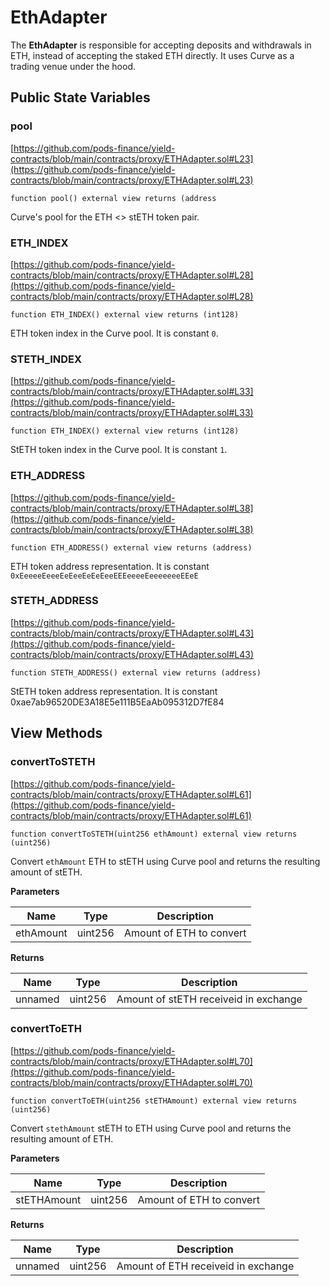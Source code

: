 # EthAdapter

The **EthAdapter** is responsible for accepting deposits and withdrawals in ETH, instead of accepting the staked ETH directly. It uses Curve as a trading venue under the hood.

## Public State Variables

### pool

[https://github.com/pods-finance/yield-contracts/blob/main/contracts/proxy/ETHAdapter.sol#L23](https://github.com/pods-finance/yield-contracts/blob/main/contracts/proxy/ETHAdapter.sol#L23)

```solidity
function pool() external view returns (address
```

Curve's pool for the ETH <> stETH token pair.

### ETH\_INDEX

[https://github.com/pods-finance/yield-contracts/blob/main/contracts/proxy/ETHAdapter.sol#L28](https://github.com/pods-finance/yield-contracts/blob/main/contracts/proxy/ETHAdapter.sol#L28)

```solidity
function ETH_INDEX() external view returns (int128)
```

ETH token index in the Curve pool. It is constant `0`.

### STETH\_INDEX

[https://github.com/pods-finance/yield-contracts/blob/main/contracts/proxy/ETHAdapter.sol#L33](https://github.com/pods-finance/yield-contracts/blob/main/contracts/proxy/ETHAdapter.sol#L33)

```solidity
function ETH_INDEX() external view returns (int128)
```

StETH token index in the Curve pool. It is constant `1`.

### ETH\_ADDRESS

[https://github.com/pods-finance/yield-contracts/blob/main/contracts/proxy/ETHAdapter.sol#L38](https://github.com/pods-finance/yield-contracts/blob/main/contracts/proxy/ETHAdapter.sol#L38)

```solidity
function ETH_ADDRESS() external view returns (address)
```

ETH token address representation. It is constant `0xEeeeeEeeeEeEeeEeEeEeeEEEeeeeEeeeeeeeEEeE`

### STETH\_ADDRESS

[https://github.com/pods-finance/yield-contracts/blob/main/contracts/proxy/ETHAdapter.sol#L43](https://github.com/pods-finance/yield-contracts/blob/main/contracts/proxy/ETHAdapter.sol#L43)

```solidity
function STETH_ADDRESS() external view returns (address)
```

StETH token address representation. It is constant 0xae7ab96520DE3A18E5e111B5EaAb095312D7fE84

## View Methods

### convertToSTETH

[https://github.com/pods-finance/yield-contracts/blob/main/contracts/proxy/ETHAdapter.sol#L61](https://github.com/pods-finance/yield-contracts/blob/main/contracts/proxy/ETHAdapter.sol#L61)

```solidity
function convertToSTETH(uint256 ethAmount) external view returns (uint256)
```

Convert `ethAmount` ETH to stETH using Curve pool and returns the resulting amount of stETH.

**Parameters**

| Name      | Type    | Description              |
| --------- | ------- | ------------------------ |
| ethAmount | uint256 | Amount of ETH to convert |

**Returns**

| Name    | Type    | Description                           |
| ------- | ------- | ------------------------------------- |
| unnamed | uint256 | Amount of stETH receiveid in exchange |

### convertToETH

[https://github.com/pods-finance/yield-contracts/blob/main/contracts/proxy/ETHAdapter.sol#L70](https://github.com/pods-finance/yield-contracts/blob/main/contracts/proxy/ETHAdapter.sol#L70)

```solidity
function convertToETH(uint256 stETHAmount) external view returns (uint256)
```

Convert `stethAmount` stETH to ETH using Curve pool and returns the resulting amount of ETH.

**Parameters**

| Name        | Type    | Description              |
| ----------- | ------- | ------------------------ |
| stETHAmount | uint256 | Amount of ETH to convert |

**Returns**

| Name    | Type    | Description                         |
| ------- | ------- | ----------------------------------- |
| unnamed | uint256 | Amount of ETH receiveid in exchange |







